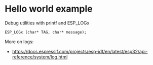 # Hello world example

Debug utilities with printf and ESP_LOGx
    
    ESP_LOGx (char* TAG, char* message);

More on logs:
- https://docs.espressif.com/projects/esp-idf/en/latest/esp32/api-reference/system/log.html

